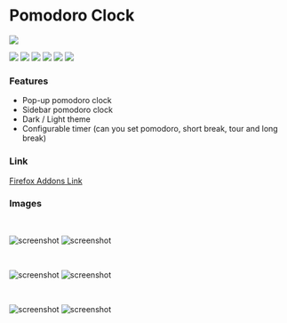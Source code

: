 # Pomodoro Clock

![](https://raw.githubusercontent.com/EmirYLMZ128/SideBarPomodoro/main/Assest/IMG/logo96.png)

![](https://img.shields.io/github/stars/EmirYLMZ128/SideBarPomodoro.svg) ![](https://img.shields.io/github/forks/EmirYLMZ128/SideBarPomodoro.svg) ![](https://img.shields.io/github/tag/EmirYLMZ128/SideBarPomodoro.svg) ![](https://img.shields.io/github/release/EmirYLMZ128/SideBarPomodoro.svg) ![](https://img.shields.io/github/issues/EmirYLMZ128/SideBarPomodoro.svg) ![](https://img.shields.io/bower/v/EmirYLMZ128/SideBarPomodoro.svg)

### Features

- Pop-up pomodoro clock
- Sidebar pomodoro clock
- Dark / Light theme
- Configurable timer (can you set pomodoro, short break, tour and long break)


### Link
[Firefox Addons Link](https://addons.mozilla.org/en-US/firefox/addon/sidebar-pomodoro/)


### Images
<br/>

![screenshot](https://raw.githubusercontent.com/EmirYLMZ128/SideBarPomodoro/main/SS/Light1.jpg) ![screenshot](https://raw.githubusercontent.com/EmirYLMZ128/SideBarPomodoro/main/SS/Light2.jpg)

<br/>

![screenshot](https://raw.githubusercontent.com/EmirYLMZ128/SideBarPomodoro/main/SS/Dark1.jpg) ![screenshot](https://raw.githubusercontent.com/EmirYLMZ128/SideBarPomodoro/main/SS/Dark2.jpg)

<br/>

![screenshot](https://raw.githubusercontent.com/EmirYLMZ128/SideBarPomodoro/main/SS/pop-upDark.jpg) ![screenshot](https://raw.githubusercontent.com/EmirYLMZ128/SideBarPomodoro/main/SS/pop-upLight.jpg)
